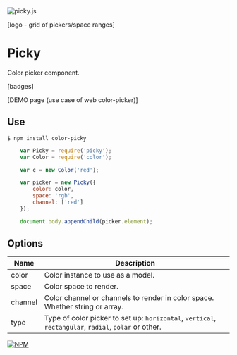 <img src="https://raw.githubusercontent.com/dfcreative/picky/design/logo.png" alt="picky.js"/>

[logo - grid of pickers/space ranges]

# Picky

Color picker component.

[badges]

[DEMO page (use case of web color-picker)]

## Use

`$ npm install color-picky`

```js
	var Picky = require('picky');
	var Color = require('color');

	var c = new Color('red');

	var picker = new Picky({
		color: color,
		space: 'rgb',
		channel: ['red']
	});

	document.body.appendChild(picker.element);
```

## Options

| Name | Description |
|---|---|
| color | Color instance to use as a model. |
| space | Color space to render. |
| channel | Color channel or channels to render in color space. Whether string or array. |
| type | Type of color picker to set up: `horizontal`, `vertical`, `rectangular`, `radial`, `polar` or other. |




[![NPM](https://nodei.co/npm/slidy.png?downloads=true&downloadRank=true&stars=true)](https://nodei.co/npm/slidy/)